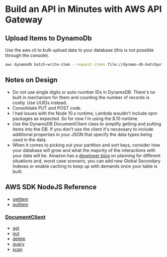
# Build an API in Minutes with AWS API Gateway

## Upload Items to DynamoDb
Use the aws cli to bulk upload data to your database (this is not possible through the console).
```bash
aws dynamodb batch-write-item --request-items file://dynamo-db-batchputitem.json
```

## Notes on Design
- Do not use single digits or auto-number IDs in DynamoDB. There's no built in mechanism for them and counting the number of records is costly. Use UUIDs instead.
- Consolidate PUT and POST code.
- I had issues with the Node 10.x runtime, Lambda wouldn't include npm packages as expected. So for now I'm using the 8.10 runtime.
- Use the DynamoDB DocumentClient class to simplify getting and putting items into the DB. If you don't use the client it's necessary to include additional properties in your JSON that specify the data types being used in the data.
- When it comes to picking out your partition and sort keys, consider how your database will grow and what the majority of the interactions with your data will be. Amazon has a [developer blog](https://aws.amazon.com/blogs/database/choosing-the-right-dynamodb-partition-key/) on planning for different situations and, worst case scenario, you can add new Global Secondary Indexes or enable caching to keep up with demands once your table is built.


## AWS SDK NodeJS Reference

* [getItem](https://docs.aws.amazon.com/AWSJavaScriptSDK/latest/AWS/DynamoDB.html#getItem-property)
* [putItem](https://docs.aws.amazon.com/AWSJavaScriptSDK/latest/AWS/DynamoDB.html#putItem-property)

### [DocumentClient](https://docs.aws.amazon.com/AWSJavaScriptSDK/latest/AWS/DynamoDB/DocumentClient.html)

* [get](https://docs.aws.amazon.com/AWSJavaScriptSDK/latest/AWS/DynamoDB/DocumentClient.html#get-property)
* [put](https://docs.aws.amazon.com/AWSJavaScriptSDK/latest/AWS/DynamoDB/DocumentClient.html#put-property)
* [delete](https://docs.aws.amazon.com/AWSJavaScriptSDK/latest/AWS/DynamoDB/DocumentClient.html#delete-property)
* [query](https://docs.aws.amazon.com/AWSJavaScriptSDK/latest/AWS/DynamoDB/DocumentClient.html#query-property)
* [scan](https://docs.aws.amazon.com/AWSJavaScriptSDK/latest/AWS/DynamoDB/DocumentClient.html#scan-property)


